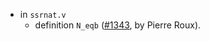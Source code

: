 - in `ssrnat.v`
  + definition `N_eqb`
    ([#1343](https://github.com/coq/stdlib/pull/1343),
    by Pierre Roux).
